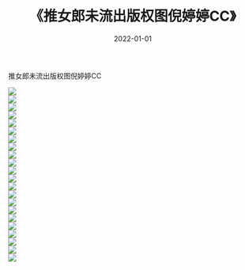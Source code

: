 ﻿---
layout: post
title:  《推女郎未流出版权图倪婷婷CC》
date:   2022-01-01
img: http://img.660000.xyz/Sharelink/性感/2022/推女郎未流出版权图倪婷婷CC/000.jpg
categories: [美女, 清纯, 唯美]
---

推女郎未流出版权图倪婷婷CC

  ![](http://img.660000.xyz/Sharelink/性感/2022/推女郎未流出版权图倪婷婷CC/001.jpg) <br> ![](http://img.660000.xyz/Sharelink/性感/2022/推女郎未流出版权图倪婷婷CC/002.jpg) <br> ![](http://img.660000.xyz/Sharelink/性感/2022/推女郎未流出版权图倪婷婷CC/003.jpg) <br> ![](http://img.660000.xyz/Sharelink/性感/2022/推女郎未流出版权图倪婷婷CC/004.jpg) <br> ![](http://img.660000.xyz/Sharelink/性感/2022/推女郎未流出版权图倪婷婷CC/005.jpg) <br> ![](http://img.660000.xyz/Sharelink/性感/2022/推女郎未流出版权图倪婷婷CC/006.jpg) <br> ![](http://img.660000.xyz/Sharelink/性感/2022/推女郎未流出版权图倪婷婷CC/007.jpg) <br> ![](http://img.660000.xyz/Sharelink/性感/2022/推女郎未流出版权图倪婷婷CC/008.jpg) <br> ![](http://img.660000.xyz/Sharelink/性感/2022/推女郎未流出版权图倪婷婷CC/009.jpg) <br> ![](http://img.660000.xyz/Sharelink/性感/2022/推女郎未流出版权图倪婷婷CC/010.jpg) <br> ![](http://img.660000.xyz/Sharelink/性感/2022/推女郎未流出版权图倪婷婷CC/011.jpg) <br> ![](http://img.660000.xyz/Sharelink/性感/2022/推女郎未流出版权图倪婷婷CC/012.jpg) <br> ![](http://img.660000.xyz/Sharelink/性感/2022/推女郎未流出版权图倪婷婷CC/013.jpg) <br> ![](http://img.660000.xyz/Sharelink/性感/2022/推女郎未流出版权图倪婷婷CC/014.jpg) <br> ![](http://img.660000.xyz/Sharelink/性感/2022/推女郎未流出版权图倪婷婷CC/015.jpg) <br> ![](http://img.660000.xyz/Sharelink/性感/2022/推女郎未流出版权图倪婷婷CC/016.jpg) <br> ![](http://img.660000.xyz/Sharelink/性感/2022/推女郎未流出版权图倪婷婷CC/017.jpg) <br> ![](http://img.660000.xyz/Sharelink/性感/2022/推女郎未流出版权图倪婷婷CC/018.jpg) <br> ![](http://img.660000.xyz/Sharelink/性感/2022/推女郎未流出版权图倪婷婷CC/019.jpg) <br> ![](http://img.660000.xyz/Sharelink/性感/2022/推女郎未流出版权图倪婷婷CC/020.jpg) <br> ![](http://img.660000.xyz/Sharelink/性感/2022/推女郎未流出版权图倪婷婷CC/021.jpg) <br> ![](http://img.660000.xyz/Sharelink/性感/2022/推女郎未流出版权图倪婷婷CC/022.jpg) <br>